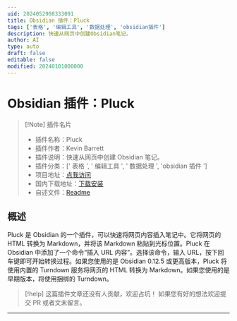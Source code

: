 ```yaml
---
uid: 2024052908333091
title: Obsidian 插件：Pluck
tags: ['表格', '编辑工具', '数据处理', 'obsidian插件']
description: 快速从网页中创建Obsidian笔记。
author: AI
type: auto
draft: false
editable: false
modified: 20240101000000
---
```


# Obsidian 插件：Pluck

> [!Note] 插件名片
> - 插件名称：Pluck
> - 插件作者：Kevin Barrett
> - 插件说明：快速从网页中创建 Obsidian 笔记。
> - 插件分类：[' 表格 ', ' 编辑工具 ', ' 数据处理 ', 'obsidian 插件 ']
> - 项目地址：[点我访问](https://github.com/kevboh/obsidian-pluck)
> - 国内下载地址：[下载安装](https://pkmer.cn/products/plugin/pluginMarket/?obsidian-pluck)
> - 自述文件：[Readme](https://ghproxy.net/https://raw.githubusercontent.com/kevboh/obsidian-pluck/main/README.md)

## 概述

Pluck 是 Obsidian 的一个插件，可以快速将网页内容插入笔记中。它将网页的 HTML 转换为 Markdown，并将该 Markdown 粘贴到光标位置。Pluck 在 Obsidian 中添加了一个命令“插入 URL 内容”。选择该命令，输入 URL，按下回车键即可开始转换过程。如果您使用的是 Obsidian 0.12.5 或更高版本，Pluck 将使用内置的 Turndown 服务将网页的 HTML 转换为 Markdown。如果您使用的是早期版本，将使用捆绑的 Turndown。

> [!help]
> 这篇插件文章还没有人贡献，欢迎占坑！
> 如果您有好的想法欢迎提交 PR 或者文末留言。

---



